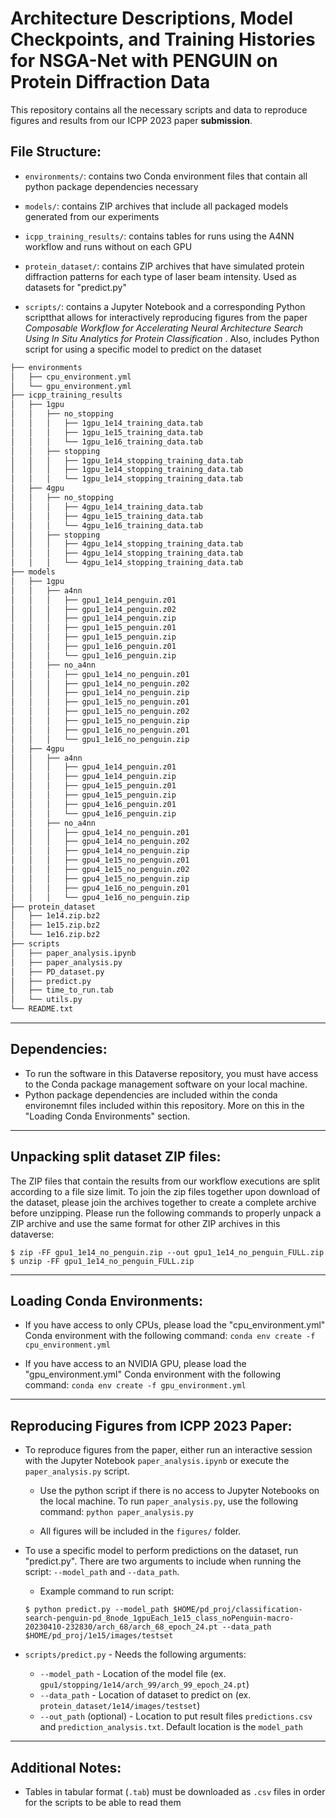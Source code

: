 # Architecture Descriptions, Model Checkpoints, and Training Histories for NSGA-Net with PENGUIN on Protein Diffraction Data

This repository contains all the necessary scripts and data to reproduce figures and results from our ICPP 2023 paper **submission**.

## File Structure:

* `environments/`: contains two Conda environment files that contain all python package dependencies necessary

* `models/`: contains ZIP archives that include all packaged models generated from our experiments

* `icpp_training_results/`: contains tables for runs using the A4NN workflow and runs without on each GPU

* `protein_dataset/`: contains ZIP archives that have simulated protein diffraction patterns for each type of laser beam intensity. Used as datasets for "predict.py"

* `scripts/`: contains a Jupyter Notebook and a corresponding Python scriptthat allows for interactively reproducing figures from the paper _Composable Workflow for Accelerating Neural Architecture Search Using In Situ Analytics for Protein Classification_ . Also, includes Python script for using a specific model to predict on the dataset

```bash
├── environments
│   ├── cpu_environment.yml
│   └── gpu_environment.yml
├── icpp_training_results
│   ├── 1gpu
│   │   ├── no_stopping
│   │   │   ├── 1gpu_1e14_training_data.tab
│   │   │   ├── 1gpu_1e15_training_data.tab
│   │   │   └── 1gpu_1e16_training_data.tab
│   │   ├── stopping
│   │   │   ├── 1gpu_1e14_stopping_training_data.tab
│   │   │   ├── 1gpu_1e14_stopping_training_data.tab
│   │   │   └── 1gpu_1e14_stopping_training_data.tab
│   ├── 4gpu
│   │   ├── no_stopping
│   │   │   ├── 4gpu_1e14_training_data.tab
│   │   │   ├── 4gpu_1e15_training_data.tab
│   │   │   └── 4gpu_1e16_training_data.tab
│   │   ├── stopping
│   │   │   ├── 4gpu_1e14_stopping_training_data.tab
│   │   │   ├── 4gpu_1e14_stopping_training_data.tab
│   │   │   └── 4gpu_1e14_stopping_training_data.tab
├── models
│   ├── 1gpu
│   │   ├── a4nn
│   │   │   ├── gpu1_1e14_penguin.z01
│   │   │   ├── gpu1_1e14_penguin.z02
│   │   │   ├── gpu1_1e14_penguin.zip
│   │   │   ├── gpu1_1e15_penguin.z01
│   │   │   ├── gpu1_1e15_penguin.zip
│   │   │   ├── gpu1_1e16_penguin.z01
│   │   │   └── gpu1_1e16_penguin.zip
│   │   ├── no_a4nn
│   │   │   ├── gpu1_1e14_no_penguin.z01
│   │   │   ├── gpu1_1e14_no_penguin.z02
│   │   │   ├── gpu1_1e14_no_penguin.zip
│   │   │   ├── gpu1_1e15_no_penguin.z01
│   │   │   ├── gpu1_1e15_no_penguin.z02
│   │   │   ├── gpu1_1e15_no_penguin.zip
│   │   │   ├── gpu1_1e16_no_penguin.z01
│   │   │   └── gpu1_1e16_no_penguin.zip
│   ├── 4gpu
│   │   ├── a4nn
│   │   │   ├── gpu4_1e14_penguin.z01
│   │   │   ├── gpu4_1e14_penguin.zip
│   │   │   ├── gpu4_1e15_penguin.z01
│   │   │   ├── gpu4_1e15_penguin.zip
│   │   │   ├── gpu4_1e16_penguin.z01
│   │   │   └── gpu4_1e16_penguin.zip
│   │   ├── no_a4nn
│   │   │   ├── gpu4_1e14_no_penguin.z01
│   │   │   ├── gpu4_1e14_no_penguin.z02
│   │   │   ├── gpu4_1e14_no_penguin.zip
│   │   │   ├── gpu4_1e15_no_penguin.z01
│   │   │   ├── gpu4_1e15_no_penguin.z02
│   │   │   ├── gpu4_1e15_no_penguin.zip
│   │   │   ├── gpu4_1e16_no_penguin.z01
│   │   │   └── gpu4_1e16_no_penguin.zip
├── protein_dataset
│   ├── 1e14.zip.bz2
│   ├── 1e15.zip.bz2
│   └── 1e16.zip.bz2
├── scripts
│   ├── paper_analysis.ipynb
│   ├── paper_analysis.py
│   ├── PD_dataset.py
│   ├── predict.py
│   ├── time_to_run.tab
│   └── utils.py
└── README.txt
```


---
## Dependencies:

* To run the software in this Dataverse repository, you must have access to the Conda package management software on your local machine.
* Python package dependencies are included within the conda environemnt files included within this repository. More on this in the "Loading Conda Environments" section.

---
## Unpacking split dataset ZIP files:

The ZIP files that contain the results from our workflow executions are split according to a file size limit. To join the zip files together upon download of the dataset, please join the archives together
to create a complete archive before unzipping. Please run the following commands to properly unpack a ZIP archive and use the same format for other ZIP archives in this dataverse:

```
$ zip -FF gpu1_1e14_no_penguin.zip --out gpu1_1e14_no_penguin_FULL.zip
$ unzip -FF gpu1_1e14_no_penguin_FULL.zip
```

---
## Loading Conda Environments:

* If you have access to only CPUs, please load the "cpu_environment.yml" Conda environment with the following command: `conda env create -f cpu_environment.yml`


* If you have access to an NVIDIA GPU, please load the "gpu_environment.yml" Conda environment with the following command: `conda env create -f gpu_environment.yml`

---
## Reproducing Figures from ICPP 2023 Paper:

* To reproduce figures from the paper, either run an interactive session with the Jupyter Notebook `paper_analysis.ipynb` or execute the `paper_analysis.py` script. 
   * Use the python script if there is no access to Jupyter Notebooks on the local machine. To run `paper_analysis.py`, use the following command: `python paper_analysis.py`

   * All figures will be included in the `figures/` folder.

* To use a specific model to perform predictions on the dataset, run "predict.py". There are two arguments to include when running the script: `--model_path` and `--data_path`.
   * Example command to run script:
   ```
   $ python predict.py --model_path $HOME/pd_proj/classification-search-penguin-pd_8node_1gpuEach_1e15_class_noPenguin-macro-20230410-232830/arch_68/arch_68_epoch_24.pt --data_path $HOME/pd_proj/1e15/images/testset
   ```

* `scripts/predict.py` - Needs the following arguments:
   * `--model_path` - Location of the model file (ex. `gpu1/stopping/1e14/arch_99/arch_99_epoch_24.pt`)
   * `--data_path` - Location of dataset to predict on (ex. `protein_dataset/1e14/images/testset`)
   * `--out_path` (optional) - Location to put result files `predictions.csv` and `prediction_analysis.txt`. Default location is the `model_path`

---
## Additional Notes:

* Tables in tabular format (`.tab`) must be downloaded as `.csv` files in order for the scripts to be able to read them